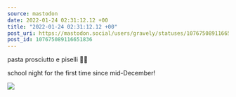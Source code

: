 ```yaml
---
source: mastodon
date: 2022-01-24 02:31:12.12 +00
title: "2022-01-24 02:31:12.12 +00"
post_uri: https://mastodon.social/users/gravely/statuses/107675089116651836
post_id: 107675089116651836
---
```

pasta prosciutto e piselli 🤌🏼

school night for the first time since mid-December!


![](/images/107675089041639969.jpg)

